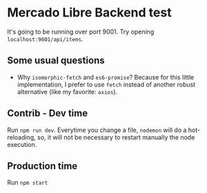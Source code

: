 # Mercado Libre Backend test
It's going to be running over port 9001. Try opening `localhost:9001/api/items`.

## Some usual questions
* Why `isomorphic-fetch` and `es6-promise`? Because for this little implementation, I prefer to use `fetch` instead of another robust alternative (like my favorite: `axios`).

## Contrib - Dev time
Run `npm run dev`. Everytime you change a file, `nodemon` will do a hot-reloading, so, it will not be necessary to restart manually the node execution.

## Production time
Run `npm start`

